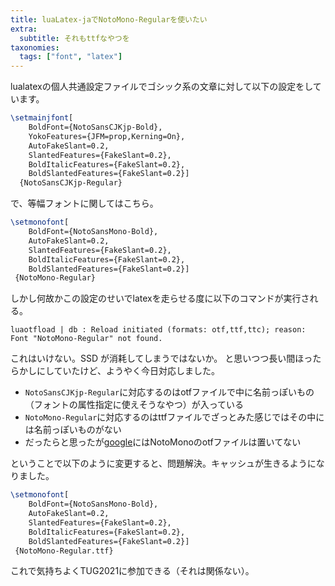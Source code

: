 ```yaml
---
title: luaLatex-jaでNotoMono-Regularを使いたい
extra:
  subtitle: それもttfなやつを
taxonomies:
  tags: ["font", "latex"]
---
```

lualatexの個人共通設定ファイルでゴシック系の文章に対して以下の設定をしています。

```latex
\setmainjfont[
    BoldFont={NotoSansCJKjp-Bold},
    YokoFeatures={JFM=prop,Kerning=On},
    AutoFakeSlant=0.2,
    SlantedFeatures={FakeSlant=0.2},
    BoldItalicFeatures={FakeSlant=0.2},
    BoldSlantedFeatures={FakeSlant=0.2}]
  {NotoSansCJKjp-Regular}
```

で、等幅フォントに関してはこちら。


```latex
\setmonofont[
    BoldFont={NotoSansMono-Bold},
    AutoFakeSlant=0.2,
    SlantedFeatures={FakeSlant=0.2},
    BoldItalicFeatures={FakeSlant=0.2},
    BoldSlantedFeatures={FakeSlant=0.2}]
 {NotoMono-Regular}
```

しかし何故かこの設定のせいでlatexを走らせる度に以下のコマンドが実行される。

```
luaotfload | db : Reload initiated (formats: otf,ttf,ttc); reason: Font "NotoMono-Regular" not found.
```

これはいけない。SSD が消耗してしまうではないか。
と思いつつ長い間ほったらかしにしていたけど、ようやく今日対応しました。

- `NotoSansCJKjp-Regular`に対応するのはotfファイルで中に名前っぽいもの（フォントの属性指定に使えそうなやつ）が入っている
-  `NotoMono-Regular`に対応するのはttfファイルでざっとみた感じではその中には名前っぽいものがない
- だったらと思ったが[google](https://www.google.com/get/noto/#mono-mono)にはNotoMonoのotfファイルは置いてない

ということで以下のように変更すると、問題解決。キャッシュが生きるようになりました。

```latex
\setmonofont[
    BoldFont={NotoSansMono-Bold},
    AutoFakeSlant=0.2,
    SlantedFeatures={FakeSlant=0.2},
    BoldItalicFeatures={FakeSlant=0.2},
    BoldSlantedFeatures={FakeSlant=0.2}]
 {NotoMono-Regular.ttf}
```

これで気持ちよくTUG2021に参加できる（それは関係ない）。
